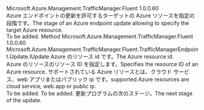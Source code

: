 <Type Name="IWithAzureResource" FullName="Microsoft.Azure.Management.TrafficManager.Fluent.TrafficManagerEndpoint.Update.IWithAzureResource">
  <TypeSignature Language="C#" Value="public interface IWithAzureResource" />
  <TypeSignature Language="ILAsm" Value=".class public interface auto ansi abstract IWithAzureResource" />
  <TypeSignature Language="DocId" Value="T:Microsoft.Azure.Management.TrafficManager.Fluent.TrafficManagerEndpoint.Update.IWithAzureResource" />
  <TypeSignature Language="VB.NET" Value="Public Interface IWithAzureResource" />
  <TypeSignature Language="F#" Value="type IWithAzureResource = interface" />
  <AssemblyInfo>
    <AssemblyName>Microsoft.Azure.Management.TrafficManager.Fluent</AssemblyName>
    <AssemblyVersion>1.0.0.60</AssemblyVersion>
  </AssemblyInfo>
  <Interfaces />
  <Docs>
    <summary>
            <span data-ttu-id="dd4e3-101">Azure エンドポイントの更新を許可するターゲットの Azure リソースを指定の段階です。</span><span class="sxs-lookup"><span data-stu-id="dd4e3-101">The stage of an Azure endpoint update allowing to specify the target Azure resource.</span></span>
            </summary>
    <remarks>To be added.</remarks>
  </Docs>
  <Members>
    <Member MemberName="ToResourceId">
      <MemberSignature Language="C#" Value="public Microsoft.Azure.Management.TrafficManager.Fluent.TrafficManagerEndpoint.Update.IUpdate ToResourceId (string resourceId);" />
      <MemberSignature Language="ILAsm" Value=".method public hidebysig newslot virtual instance class Microsoft.Azure.Management.TrafficManager.Fluent.TrafficManagerEndpoint.Update.IUpdate ToResourceId(string resourceId) cil managed" />
      <MemberSignature Language="DocId" Value="M:Microsoft.Azure.Management.TrafficManager.Fluent.TrafficManagerEndpoint.Update.IWithAzureResource.ToResourceId(System.String)" />
      <MemberSignature Language="VB.NET" Value="Public Function ToResourceId (resourceId As String) As IUpdate" />
      <MemberSignature Language="F#" Value="abstract member ToResourceId : string -&gt; Microsoft.Azure.Management.TrafficManager.Fluent.TrafficManagerEndpoint.Update.IUpdate" Usage="iWithAzureResource.ToResourceId resourceId" />
      <MemberType>Method</MemberType>
      <AssemblyInfo>
        <AssemblyName>Microsoft.Azure.Management.TrafficManager.Fluent</AssemblyName>
        <AssemblyVersion>1.0.0.60</AssemblyVersion>
      </AssemblyInfo>
      <ReturnValue>
        <ReturnType>Microsoft.Azure.Management.TrafficManager.Fluent.TrafficManagerEndpoint.Update.IUpdate</ReturnType>
      </ReturnValue>
      <Parameters>
        <Parameter Name="resourceId" Type="System.String" />
      </Parameters>
      <Docs>
        <param name="resourceId"><span data-ttu-id="dd4e3-102">Azure のリソース id です。</span><span class="sxs-lookup"><span data-stu-id="dd4e3-102">The Azure resource id.</span></span></param>
        <summary>
            <span data-ttu-id="dd4e3-103">Azure のリソースのリソース ID を指定します。</span><span class="sxs-lookup"><span data-stu-id="dd4e3-103">Specifies the resource ID of an Azure resource.</span></span>
            <span data-ttu-id="dd4e3-104">サポートされている Azure リソースとは、クラウド サービス、web アプリまたはパブリック ip です。</span><span class="sxs-lookup"><span data-stu-id="dd4e3-104">supported Azure resources are cloud service, web app or public ip.</span></span>
            </summary>
        <returns>To be added.</returns>
        <remarks>To be added.</remarks>
        <return><span data-ttu-id="dd4e3-105">更新プログラムの次のステージ。</span><span class="sxs-lookup"><span data-stu-id="dd4e3-105">The next stage of the update.</span></span></return>
      </Docs>
    </Member>
  </Members>
</Type>